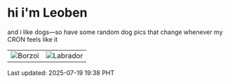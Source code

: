 # hi i'm Leoben

and i like dogs—so have some random dog pics that change whenever my CRON feels like it

|  |  |
|--------|----------|
| ![Borzoi](https://random-dog-vercel.vercel.app/api/random-borzoi?v=1752925102) | ![Labrador](https://random-dog-vercel.vercel.app/api/random-labrador?v=1752925102) |

Last updated: 2025-07-19 19:38 PHT
